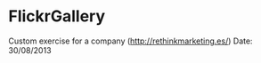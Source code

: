 FlickrGallery
=============

Custom exercise for a company (http://rethinkmarketing.es/)
Date: 30/08/2013
